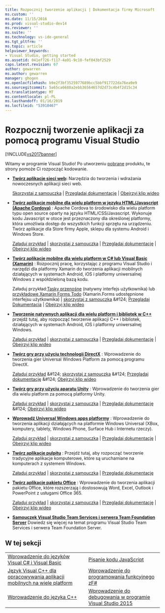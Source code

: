 ```yaml
---
title: Rozpocznij tworzenie aplikacji | Dokumentacja firmy Microsoft
ms.custom: ''
ms.date: 11/15/2016
ms.prod: visual-studio-dev14
ms.reviewer: ''
ms.suite: ''
ms.technology: vs-ide-general
ms.tgt_pltfrm: ''
ms.topic: article
helpviewer_keywords:
- Visual Studio, getting started
ms.assetid: 041ef726-f117-4a91-9c18-fef043bf2529
caps.latest.revision: 67
author: gewarren
ms.author: gewarren
manager: ghogen
ms.openlocfilehash: b9e2f3bf3525977689bcc5bbf917722da76ea9e9
ms.sourcegitcommit: 5a65ca6688a2ebb36564657d2d73c4b4f2d15c34
ms.translationtype: MT
ms.contentlocale: pl-PL
ms.lasthandoff: 01/16/2019
ms.locfileid: "53910467"
---
```

# <a name="get-started-developing-with-visual-studio"></a>Rozpocznij tworzenie aplikacji za pomocą programu Visual Studio
[!INCLUDE[vs2017banner](../includes/vs2017banner.md)]

Witamy w programie Visual Studio! Po utworzeniu [pobrane](http://www.visualstudio.com/community) produktu, te strony pomoże Ci rozpocząć kodowanie.

-   **[Twórz aplikacje sieci web](https://www.visualstudio.com/features/modern-web-tooling-vs):** Narzędzia do tworzenia i wdrażania nowoczesnych aplikacji sieci web.

     [Skorzystaj z samouczka](https://docs.asp.net/en/latest/tutorials/your-first-aspnet-application.html) &#124; [Przeglądaj dokumentację](https://docs.asp.net/) &#124; [Obejrzyj klip wideo](http://www.asp.net/vnext)

-   **[Twórz aplikacje mobilne dla wielu platform w języku HTML/Javascript (Apache Cordova)](http://taco.visualstudio.com/docs/get-started-first-mobile-app/)**  :               Apache Cordova to środowisko dla wielu platform typu open source oparty na języku HTML/CSS/Javascript.  Wykonuje kodu Javascript w otoce jest przeznaczony dla określonej platformy, która umożliwia dostęp do wszystkich funkcji sprzętu na urządzeniu. Twórz aplikacje dla Store firmy Apple, sklepu dla systemu Android i Windows Store.

     [Załaduj przykład](https://github.com/Microsoft/cordova-samples/tree/master/todo-angularjs) &#124; [skorzystaj z samouczka](http://taco.visualstudio.com/docs/get-started-first-mobile-app/) &#124; [Przeglądaj dokumentację](http://taco.visualstudio.com/docs/get-started-vs-tools-apache-cordova/) &#124; [Obejrzyj klip wideo](https://channel9.msdn.com/Blogs/Seth-Juarez/Getting-Started-with-Apache-Cordova-in-Visual-Studio)

-   **[Twórz aplikacje mobilne dla wielu platform w C# lub Visual Basic (Xamarin)](../cross-platform/visual-studio-and-xamarin.md)**  : Rozpocznij pracę, korzystając z programu Visual Studio i narzędzi dla platformy Xamarin do tworzenia aplikacji mobilnych działających w systemach Android, iOS i platformy uniwersalnej Windows z współdzieloną bazą kodu.

     Załaduj przykład:[Tasky przenośne](http://developer.xamarin.com/samples/mobile/TaskyPortable/) (natywny interfejs użytkownika) lub [przykładowe Xamarin Forms Todo](https://github.com/xamarin/xamarin-forms-samples/tree/master/Todo) (Xamarin.Forms udostępnione interfejsu użytkownika) &#124; [skorzystaj z samouczka](https://msdn.microsoft.com/library/dn879698\(v=vs.140\).aspx) &#124; [Przeglądaj Dokumentacja](https://msdn.microsoft.com/library/mt299001.aspx) &#124; [Obejrzyj klip wideo](https://channel9.msdn.com/Series/Cross-Platform-Development-with-Xamarin--Visual-Studio/01)

-   **[Tworzenie natywnych aplikacji dla wielu platform i bibliotek w C++](https://www.visualstudio.com/explore/cplusplus-mdd-vs.aspx)**  przejdź tutaj, aby rozpocząć tworzenie aplikacji C++ i bibliotek, działających w systemach Android, iOS i platformy uniwersalnej Windows.

     [Załaduj przykład](https://code.msdn.microsoft.com/MoreTeaPots-Android-a9bd8549) &#124; [skorzystaj z samouczka](https://msdn.microsoft.com/library/dn707595.aspx) &#124; [Przeglądaj dokumentację](https://msdn.microsoft.com/library/dn707591.aspx) &#124; [Obejrzyj klip wideo](https://channel9.msdn.com/Series/ConnectOn-Demand/239)

-   **[Twórz gry przy użyciu technologii DirectX](https://msdn.microsoft.com/library/windows/desktop/ee663274\(v=vs.85\).aspx)**  : Wprowadzenie do tworzenia gier Universal Windows Platform za pomocą programu DirectX.

     [Załaduj przykład](https://msdn.microsoft.com/library/windows/desktop/bb153300\(v=vs.85\).aspx) &#124; [skorzystaj z samouczka](https://msdn.microsoft.com/library/windows/desktop/bb153264\(v=vs.85\).aspx) &#124; [Przeglądaj dokumentację](https://msdn.microsoft.com/library/windows/desktop/ee663274\(v=vs.85\).aspx) &#124; [Obejrzyj klip wideo](https://channel9.msdn.com/Series/Introduction-to-C-and-DirectX-Game-Development/01)

-   **[Twórz gry przy użyciu aparatu Unity](../cross-platform/visual-studio-tools-for-unity.md)**  : Wprowadzenie do tworzenia gier dla wielu platform za pomocą platformy Unity.

     [Załaduj przykład](http://unity3d.com/learn/resources/downloads) &#124; [skorzystaj z samouczka](http://unity3d.com/learn/tutorials/projects/roll-ball-tutorial) &#124; [Przeglądaj dokumentację](https://msdn.microsoft.com/library/dn940019\(v=vs.140\).aspx) &#124; [Obejrzyj klip wideo](https://www.youtube.com/playlist?list=PLReL099Y5nRfseAg0k1SJOlpqdcsDs8Em)

-   **[Wprowadź Universal Windows apps platformy](https://dev.windows.com/windows-apps)**  : Wprowadzenie do tworzenia aplikacji działających na platformie Windows Universal (XBox, komputery, tablety, Windows Phone, Surface Hub i Internetu rzeczy).

     [Załaduj przykład](https://github.com/Microsoft/Windows-universal-samples) &#124; [skorzystaj z samouczka](https://msdn.microsoft.com/library/windows/apps/dn765018.aspx) &#124; [Przeglądaj dokumentację](https://dev.windows.com) &#124; [Obejrzyj klip wideo](https://channel9.msdn.com/Blogs/One-Dev-Minute/Getting-started-with-Windows-10)

-   **[Twórz aplikacje pulpitu](https://dev.windows.com/desktop)**  : Przejdź tutaj, aby rozpocząć tworzenie tradycyjne aplikacje komputerowe, które są uruchamiane na komputerach z systemem Windows.

     [Załaduj przykład](https://github.com/microsoft/windows-classic-samples) &#124; [skorzystaj z samouczka](https://msdn.microsoft.com/library/dd492171.aspx) &#124; [Przeglądaj dokumentację](https://dev.windows.com/desktop)

-   **[Twórz aplikacje pakietu Office](https://msdn.microsoft.com/library/fp161347.aspx)**  : Wprowadzenie do tworzenia aplikacji pakietu Office, które rozszerzają i dostosowują Word, Excel, Outlook i PowerPoint z usługami Office 365.

     [Załaduj przykład](https://code.msdn.microsoft.com/office365/) &#124; [skorzystaj z samouczka](http://dev.office.com/getting-started/office365apis) &#124; [Przeglądaj dokumentację](https://msdn.microsoft.com/office/aa905340.aspx) &#124; [Obejrzyj klip wideo](http://dev.office.com/videos)

-   **[Samouczek Visual Studio Team Services i serwera Team Foundation Server](https://www.visualstudio.com/products/visual-studio-team-services-vs)**  Dowiedz się więcej na temat programu Visual Studio Team Services i serwera Team Foundation Server.

## <a name="in-this-section"></a>W tej sekcji

|||
|-|-|
|[Wprowadzenie do języków Visual C# i Visual Basic](../ide/getting-started-with-visual-csharp-and-visual-basic.md)|[Pisanie kodu JavaScript](http://msdn.microsoft.com/library/cte3c772\(v=vs.94\).aspx)|
|[Język Visual C++ dla opracowywania aplikacji mobilnych na wiele platform](../cross-platform/visual-cpp-for-cross-platform-mobile-development.md)|[Wprowadzenie do programowania funkcyjnego zF#](http://msdn.microsoft.com/library/vstudio/dd233147.aspx)|
|[Wprowadzenie do języka C++](../ide/getting-started-with-cpp-in-visual-studio.md)|[Wprowadzenie do debugowania w programie Visual Studio 2015](../ide/getting-started-with-debugging-in-visual-studio-2015.md)|
